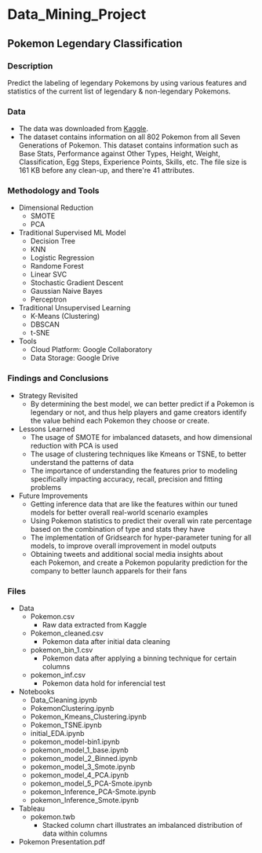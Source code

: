 # Data_Mining_Project
## Pokemon Legendary Classification
### Description
Predict the labeling of legendary Pokemons by using various features and statistics of the current list of legendary & non-legendary Pokemons.

### Data
* The data was downloaded from [Kaggle](https://www.kaggle.com/datasets/rounakbanik/pokemon).     
* The dataset contains information on all 802 Pokemon from all Seven Generations of Pokemon. This dataset contains information such as Base Stats, Performance against Other Types, Height, Weight, Classification, Egg Steps, Experience Points, Skills, etc. The file size is 161 KB before any clean-up, and there're 41 attributes.

### Methodology and Tools
* Dimensional Reduction
  * SMOTE
  * PCA
* Traditional Supervised ML Model
  * Decision Tree
  * KNN
  * Logistic Regression
  * Randome Forest
  * Linear SVC
  * Stochastic Gradient Descent
  * Gaussian Naive Bayes
  * Perceptron
* Traditional Unsupervised Learning
  * K-Means (Clustering)
  * DBSCAN
  * t-SNE
* Tools
  * Cloud Platform: Google Collaboratory
  * Data Storage: Google Drive
  
### Findings and Conclusions
* Strategy Revisited
    * By determining the best model, we can better predict if a Pokemon is legendary or not, and thus help players and game creators identify the value behind each Pokemon they choose or create.
* Lessons Learned
    * The usage of SMOTE for imbalanced datasets, and how dimensional reduction with PCA is used
    * The usage of clustering techniques like Kmeans or TSNE, to better understand the patterns of data
    * The importance of understanding the features prior to modeling specifically impacting accuracy, recall, precision and fitting problems
* Future Improvements
    * Getting inference data that are like the features within our tuned models for better overall real-world scenario examples
    * Using Pokemon statistics to predict their overall win rate percentage based on the combination of type and stats they have
    * The implementation of Gridsearch for hyper-parameter tuning for all models, to improve overall improvement in model outputs
    * Obtaining tweets and additional social media insights about each Pokemon, and create a Pokemon popularity prediction for the company to better launch apparels for their fans

### Files
* Data
  * Pokemon.csv
    * Raw data extracted from Kaggle
  * Pokemon_cleaned.csv
    * Pokemon data after initial data cleaning
  * pokemon_bin_1.csv
    * Pokemon data after applying a binning technique for certain columns
  * pokemon_inf.csv
    * Pokemon data hold for inferencial test
* Notebooks
  * Data_Cleaning.ipynb
  * PokemonClustering.ipynb
  * Pokemon_Kmeans_Clustering.ipynb
  * Pokemon_TSNE.ipynb
  * initial_EDA.ipynb
  * pokemon_model-bin1.ipynb
  * pokemon_model_1_base.ipynb
  * pokemon_model_2_Binned.ipynb
  * pokemon_model_3_Smote.ipynb
  * pokemon_model_4_PCA.ipynb
  * pokemon_model_5_PCA-Smote.ipynb
  * pokemon_Inference_PCA-Smote.ipynb
  * pokemon_Inference_Smote.ipynb
* Tableau
  * pokemon.twb
    * Stacked column chart illustrates an imbalanced distribution of data within columns
* Pokemon Presentation.pdf
